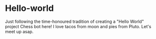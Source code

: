 # Hello-world
Just following the time-honoured tradition of creating a "Hello World" project
Chess bot here! I love tacos from moon and pies from Pluto. Let's meet up asap.
